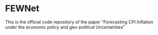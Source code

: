 # FEWNet
This is the official code repository of the paper "Forecasting CPI Inflation under the economic policy and geo-political Uncertainties"
